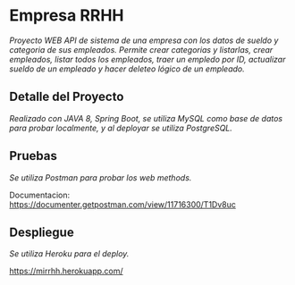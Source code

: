 # Empresa RRHH

_Proyecto WEB API de sistema de una empresa con los datos de sueldo y categoria de sus empleados. Permite crear categorias y listarlas, crear empleados, listar todos los empleados, traer un empledo por ID, actualizar sueldo de un empleado y hacer deleteo lógico de un empleado._

## Detalle del Proyecto

_Realizado con JAVA 8, Spring Boot, se utiliza MySQL como base de datos para probar localmente, y al deployar se utiliza PostgreSQL._

## Pruebas

_Se utiliza Postman para probar los web methods._

Documentacion: 
https://documenter.getpostman.com/view/11716300/T1Dv8uc

## Despliegue

_Se utiliza Heroku para el deploy._

https://mirrhh.herokuapp.com/



